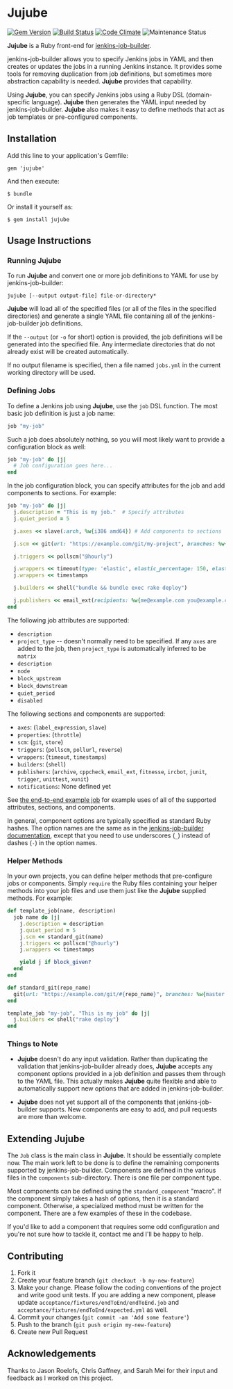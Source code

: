 # Jujube

[![Gem Version](https://badge.fury.io/rb/jujube.png)](http://badge.fury.io/rb/jujube)
[![Build Status](https://travis-ci.org/randycoulman/jujube.svg?branch=master)](https://travis-ci.org/randycoulman/jujube)
[![Code Climate](https://codeclimate.com/github/randycoulman/jujube.png)](https://codeclimate.com/github/randycoulman/jujube)
![Maintenance Status](https://img.shields.io/badge/maintenance-active-green.svg)

**Jujube** is a Ruby front-end for
[jenkins-job-builder](https://github.com/openstack-infra/jenkins-job-builder).

jenkins-job-builder allows you to specify Jenkins jobs in YAML and then creates or
updates the jobs in a running Jenkins instance.  It provides some tools for removing
duplication from job definitions, but sometimes more abstraction capability is needed.
**Jujube** provides that capability.

Using **Jujube**, you can specify Jenkins jobs using a Ruby DSL (domain-specific language).
**Jujube** then generates the YAML input needed by jenkins-job-builder.  **Jujube** also makes
it easy to define methods that act as job templates or pre-configured components.

## Installation

Add this line to your application's Gemfile:

    gem 'jujube'

And then execute:

    $ bundle

Or install it yourself as:

    $ gem install jujube

## Usage Instructions

### Running Jujube

To run **Jujube** and convert one or more job definitions to YAML for use by jenkins-job-builder:

```
jujube [--output output-file] file-or-directory*
```

**Jujube** will load all of the specified files (or all of the files in the specified directories)
and generate a single YAML file containing all of the jenkins-job-builder job definitions.

If the `--output` (or `-o` for short) option is provided, the job definitions will be generated into
the specified file.  Any intermediate directories that do not already exist will be created
automatically.

If no output filename is specified, then a file named `jobs.yml` in the current working directory
will be used.

### Defining Jobs

To define a Jenkins job using **Jujube**, use the `job` DSL function.  The most basic job definition
is just a job name:

```ruby
job "my-job"
```

Such a job does absolutely nothing, so you will most likely want to provide a configuration block as
well:

```ruby
job "my-job" do |j|
  # Job configuration goes here...
end
```

In the job configuration block, you can specify attributes for the job and add components to sections.
For example:

```ruby
job "my-job" do |j|
  j.description = "This is my job."  # Specify attributes
  j.quiet_period = 5

  j.axes << slave(:arch, %w{i386 amd64}) # Add components to sections

  j.scm << git(url: "https://example.com/git/my-project", branches: %w{master dev})

  j.triggers << pollscm("@hourly")

  j.wrappers << timeout(type: 'elastic', elastic_percentage: 150, elastic_default_timeout: 5, fail: true)
  j.wrappers << timestamps

  j.builders << shell("bundle && bundle exec rake deploy")

  j.publishers << email_ext(recipients: %w{me@example.com you@example.com})
end
```

The following job attributes are supported:

* `description`
* `project_type` -- doesn't normally need to be specified.  If any `axes` are added to the
  job, then `project_type` is automatically inferred to be `matrix`
* `description`
* `node`
* `block_upstream`
* `block_downstream`
* `quiet_period`
* `disabled`

The following sections and components are supported:

* `axes`: (`label_expression`, `slave`)
* `properties`: (`throttle`)
* `scm`: (`git`, `store`)
* `triggers`: (`pollscm`, `pollurl`, `reverse`)
* `wrappers`: (`timeout`, `timestamps`)
* `builders`: (`shell`)
* `publishers`: (`archive`, `cppcheck`, `email_ext`, `fitnesse`, `ircbot`, `junit`, 
  `trigger`, `unittest`, `xunit`)
* `notifications`: None defined yet

See [the end-to-end example job](examples/fixtures/endToEnd/endToEnd.job) for example
uses of all of the supported attributes, sections, and components.

In general, component options are typically specified as standard Ruby hashes.  The option
names are the same as in the
[jenkins-job-builder documentation](http://docs.openstack.org/infra/jenkins-job-builder/),
except that you need to use underscores (`_`) instead of dashes (`-`) in the option names.

### Helper Methods

In your own projects, you can define helper methods that pre-configure jobs or components.
Simply `require` the Ruby files containing your helper methods into your job files and use
them just like the **Jujube** supplied methods.  For example:

```ruby
def template_job(name, description)
  job name do |j|
    j.description = description
    j.quiet_period = 5
    j.scm << standard_git(name)
    j.triggers << pollscm("@hourly")
    j.wrappers << timestamps

    yield j if block_given?
  end
end

def standard_git(repo_name)
  git(url: "https://example.com/git/#{repo_name}", branches: %w{master dev})
end

template_job "my-job", "This is my job" do |j|
  j.builders << shell("rake deploy")
end
```

### Things to Note

* **Jujube** doesn't do any input validation.  Rather than duplicating the validation that
  jenkins-job-builder already does, **Jujube** accepts any component options provided in a job
  definition and passes them through to the YAML file.  This actually makes **Jujube** quite
  flexible and able to automatically support new options that are added in jenkins-job-builder.

* **Jujube** does not yet support all of the components that jenkins-job-builder supports.  New
  components are easy to add, and pull requests are more than welcome.

## Extending Jujube

The `Job` class is the main class in **Jujube**.  It should be essentially complete now.  The
main work left to be done is to define the remaining components supported by jenkins-job-builder.
Components are defined in the various files in the `components` sub-directory.  There is one file
per component type.

Most components can be defined using the `standard_component` "macro".  If the component simply
takes a hash of options, then it is a standard component.  Otherwise, a specialized method must
be written for the component.  There are a few examples of these in the codebase.

If you'd like to add a component that requires some odd configuration and you're not sure how to
tackle it, contact me and I'll be happy to help.

## Contributing

1. Fork it
2. Create your feature branch (`git checkout -b my-new-feature`)
3. Make your change.  Please follow the coding conventions of the project and write good unit tests.
   If you are adding a new component, please update `acceptance/fixtures/endToEnd/endToEnd.job` and
   `acceptance/fixtures/endToEnd/expected.yml` as well.
4. Commit your changes (`git commit -am 'Add some feature'`)
5. Push to the branch (`git push origin my-new-feature`)
6. Create new Pull Request

## Acknowledgements

Thanks to Jason Roelofs, Chris Gaffney, and Sarah Mei for their input and feedback as I worked
on this project.
